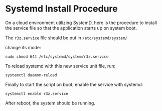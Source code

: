 Systemd Install Procedure
=========================

On a cloud environment utilizing SystemD, here is the procedure to install the service file
so that the application starts up on system boot.

The `r3z.service` file should be put in `/etc/systemd/system/`

change its mode: 

    sudo chmod 644 /etc/systemd/system/r3z.service

To reload systemd with this new service unit file, run:

    systemctl daemon-reload

Finally to start the script on boot, enable the service with systemd:

    systemctl enable r3z.service

After reboot, the system should be running.